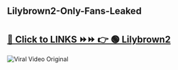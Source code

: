 
 ## Lilybrown2-Only-Fans-Leaked

# <h2><a href="https://clipsfans.com/Lilybrown2&ref=git">🔗 Click to LINKS ⏩⏩ 👉 🟢 Lilybrown2 </a></h2>

<a href="https://clipsfans.com/Lilybrown2&ref=git" rel="nofollow" data-target="animated-image.originalLink"><img src="https://i.ibb.co.com/xMMVF88/686577567.gif" alt="Viral Video Original" style="max-width: 100%; display: inline-block;" data-target="animated-image.originalImage"></a>
